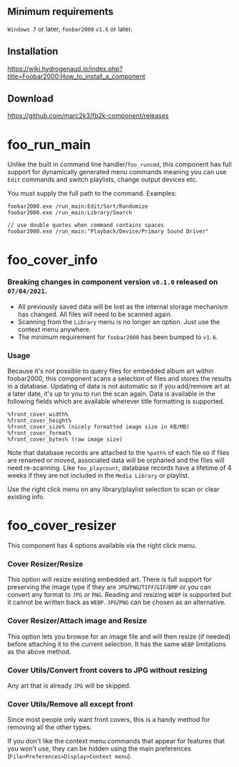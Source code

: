 ## Minimum requirements

`Windows 7` or later, `foobar2000` `v1.6` or later. 

## Installation

https://wiki.hydrogenaud.io/index.php?title=Foobar2000:How_to_install_a_component

## Download

https://github.com/marc2k3/fb2k-component/releases

# foo_run_main

Unlike the built in command line handler/`foo_runcmd`, this component has full support for dynamically generated menu commands meaning you can use `Edit` commands and switch playlists, change output devices etc.

You must supply the full path to the command. Examples:

```
foobar2000.exe /run_main:Edit/Sort/Randomize
foobar2000.exe /run_main:Library/Search

// use double quotes when command contains spaces
foobar2000.exe /run_main:"Playback/Device/Primary Sound Driver"
```

# foo_cover_info

### Breaking changes in component version `v0.1.0` released on `07/04/2021`.

- All previously saved data will be lost as the internal storage mechanism has changed. All files will need to be scanned again.
- Scanning from the `Library` menu is no longer an option. Just use the context menu anywhere.
- The minimum requirement for `foobar2000` has been bumped to `v1.6`.

### Usage

Because it's not possible to query files for embedded album art within foobar2000, this component scans a selection of files and stores the results in a database. Updating of data is not automatic so if you add/remove art at a later date, it's up to you to run the scan again. Data is available in the following fields which are available wherever title formatting is supported.

```
%front_cover_width%
%front_cover_height%
%front_cover_size% (nicely formatted image size in KB/MB)
%front_cover_format%
%front_cover_bytes% (raw image size)
```

Note that database records are attached to the `%path%` of each file so if files are renamed or moved, associated data will be orphaned and the files will need re-scanning. Like `foo_playcount`, database records have a lifetime of 4 weeks if they are not included in the `Media Library` or playlist.

Use the right click menu on any library/playlist selection to scan or clear existing info.

# foo_cover_resizer

This component has 4 options available via the right click menu.

### Cover Resizer/Resize

This option will resize existing embedded art. There is full support for preserving the image type if they are `JPG`/`PNG`/`TIFF`/`GIF`/`BMP` or you can convert any format to `JPG` or `PNG`. Reading and resizing `WEBP` is supported but it cannot be written back as `WEBP`. `JPG`/`PNG` can be chosen as an alternative.

### Cover Resizer/Attach image and Resize

This option lets you browse for an image file and will then resize (if needed) before attaching it to the current selection. It has the same `WEBP` limitations as the above method.

### Cover Utils/Convert front covers to JPG without resizing

Any art that is already `JPG` will be skipped.

### Cover Utils/Remove all except front

Since most people only want front covers, this is a handy method for removing all the other types.

If you don't like the context menu commands that appear for features that you won't use, they can be hidden using the main preferences (`File>Preferences>Display>Context menu`).
